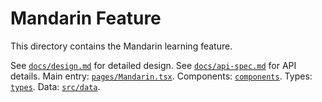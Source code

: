 # Mandarin Feature

This directory contains the Mandarin learning feature.

See [`docs/design.md`](docs/design.md) for detailed design.
See [`docs/api-spec.md`](../../docs/api-spec.md) for API details.
Main entry: [`pages/Mandarin.tsx`](pages/Mandarin.tsx).
Components: [`components`](../../components/).
Types: [`types`](../../types/).
Data: [`src/data`](../../data/).

